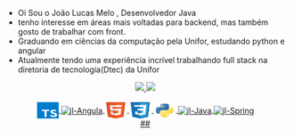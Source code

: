 -  Oi Sou o João Lucas Melo , Desenvolvedor Java
-  tenho interesse em áreas mais voltadas para backend, mas também gosto de trabalhar com front.
-  Graduando em ciências da computação pela Unifor, estudando python e angular
-  Atualmente tendo uma experiência incrível trabalhando full stack na diretoria de tecnologia(Dtec) da Unifor

<div align="center">
  <a href="https://github.com/LucasMelo59">
  <img height="180em" src="https://github-readme-stats.vercel.app/api?username=LucasMelo59&show_icons=true&theme=dark&include_all_commits=true&count_private=true"/>
  <img height="180em" src="https://github-readme-stats.vercel.app/api/top-langs/?username=LucasMelo59&layout=compact&langs_count=7&theme=dark"/>

 <div style="display: inline_block"><br>
  <img align="center" alt="jl-Ts" height="30" width="40" src="https://raw.githubusercontent.com/devicons/devicon/master/icons/typescript/typescript-plain.svg">
  <img align="center" alt="jl-Angula" height="30" width="40" src="https://cdn.jsdelivr.net/gh/devicons/devicon/icons/angularjs/angularjs-original.svg"">
  <img align="center" alt="jl-HTML" height="30" width="40" src="https://raw.githubusercontent.com/devicons/devicon/master/icons/html5/html5-original.svg">
  <img align="center" alt="jl-CSS" height="30" width="40" src="https://raw.githubusercontent.com/devicons/devicon/master/icons/css3/css3-original.svg">
  <img align="center" alt="jl-Python" height="30" width="40" src="https://raw.githubusercontent.com/devicons/devicon/master/icons/python/python-original.svg">
  <img align="center" alt="jl-Java" height="30" width="40" src="https://cdn.jsdelivr.net/gh/devicons/devicon/icons/java/java-original.svg"/> 
  <img align="center" alt="jl-Spring" height="30" width="40" src="https://cdn.jsdelivr.net/gh/devicons/devicon/icons/spring/spring-original.svg" />
          
</div>
##
